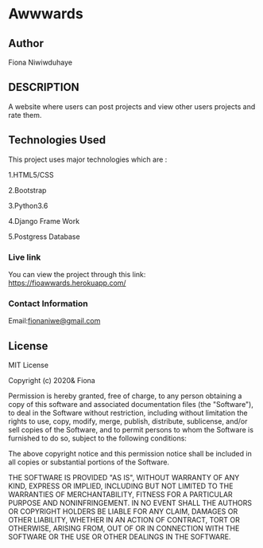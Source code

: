 # Awwwards

## Author
Fiona Niwiwduhaye

## DESCRIPTION

A website where users can post projects and view other users projects and rate them.

## Technologies Used

This project uses major technologies which are :

1.HTML5/CSS

2.Bootstrap

3.Python3.6

4.Django Frame Work

5.Postgress Database

### Live link

You can view the project through this link: https://fioawwards.herokuapp.com/

### Contact Information

Email:fionaniwe@gmail.com

## License
MIT License

Copyright (c) 2020& Fiona

Permission is hereby granted, free of charge, to any person obtaining a copy of this software and associated documentation files (the "Software"), to deal in the Software without restriction, including without limitation the rights to use, copy, modify, merge, publish, distribute, sublicense, and/or sell copies of the Software, and to permit persons to whom the Software is furnished to do so, subject to the following conditions:

The above copyright notice and this permission notice shall be included in all copies or substantial portions of the Software.

THE SOFTWARE IS PROVIDED "AS IS", WITHOUT WARRANTY OF ANY KIND, EXPRESS OR IMPLIED, INCLUDING BUT NOT LIMITED TO THE WARRANTIES OF MERCHANTABILITY, FITNESS FOR A PARTICULAR PURPOSE AND NONINFRINGEMENT. IN NO EVENT SHALL THE AUTHORS OR COPYRIGHT HOLDERS BE LIABLE FOR ANY CLAIM, DAMAGES OR OTHER LIABILITY, WHETHER IN AN ACTION OF CONTRACT, TORT OR OTHERWISE, ARISING FROM, OUT OF OR IN CONNECTION WITH THE SOFTWARE OR THE USE OR OTHER DEALINGS IN THE SOFTWARE.
